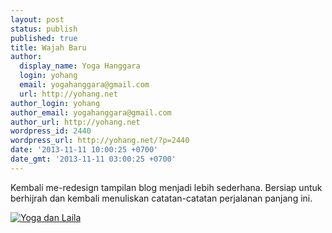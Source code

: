 ```yaml
---
layout: post
status: publish
published: true
title: Wajah Baru
author:
  display_name: Yoga Hanggara
  login: yohang
  email: yogahanggara@gmail.com
  url: http://yohang.net
author_login: yohang
author_email: yogahanggara@gmail.com
author_url: http://yohang.net
wordpress_id: 2440
wordpress_url: http://yohang.net/?p=2440
date: '2013-11-11 10:00:25 +0700'
date_gmt: '2013-11-11 03:00:25 +0700'
---
```

Kembali me-redesign tampilan blog menjadi lebih sederhana. Bersiap untuk berhijrah dan kembali menuliskan catatan-catatan perjalanan panjang ini.

[![Yoga dan Laila](/wp-content/uploads/pondok-bambu-lembang-700x700.jpg)](http://yohang.net/wp-content/uploads/pondok-bambu-lembang.jpg)

